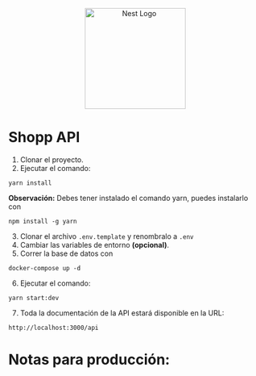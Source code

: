 <p align="center">
  <a href="http://nestjs.com/" target="blank"><img src="https://nestjs.com/img/logo-small.svg" width="200" alt="Nest Logo" /></a>
</p>

# Shopp API

1. Clonar el proyecto.
2. Ejecutar el comando:

```
yarn install
```
__Observación:__ Debes tener instalado el comando yarn, puedes instalarlo con
```
npm install -g yarn
```
3. Clonar el archivo `.env.template` y renombralo a `.env`
4. Cambiar las variables de entorno __(opcional)__.
5. Correr la base de datos con

```
docker-compose up -d
```

6. Ejecutar el comando:

```
yarn start:dev
```

7. Toda la documentación de la API estará disponible en la URL:

```
http://localhost:3000/api
```

# Notas para producción: